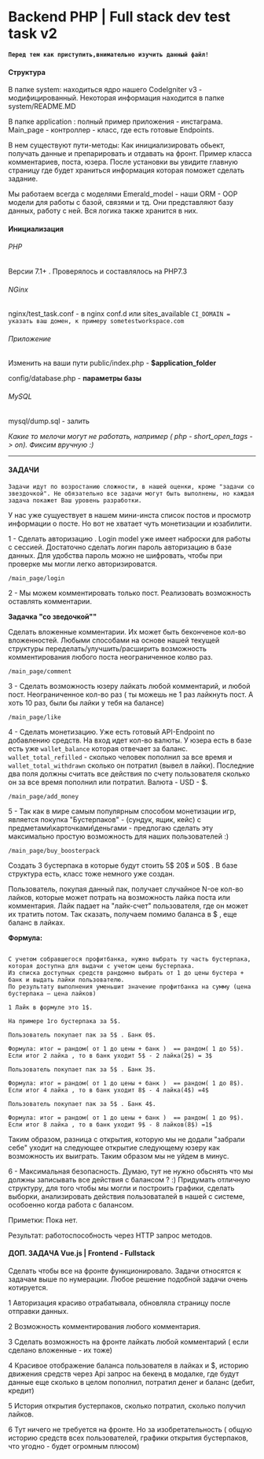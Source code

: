 # Backend PHP | Full stack dev test task v2

**`Перед тем как приступить,внимательно изучить данный файл!`**
#### Структура

В папке system: находиться ядро нашего CodeIgniter v3 - модифицированный. Некоторая информация находится в папке system/README.MD

В папке application : полный пример приложения - инстаграма. Main_page - контроллер - класс, где есть готовые Endpoints.

В нем существуют пути-методы: Как инициализировать обьект, получать данные и препарировать и отдавать на фронт. Пример класса комментариев, поста, юзера.
После установки вы увидите главную страницу где будет храниться информация которая поможет сделать задание.

Мы работаем всегда с моделями Emerald_model - наши ORM - OOP модели для работы с базой, связями и тд. Они представляют базу данных, работу с ней.
Вся логика также хранится в них. 


#### Инициализация
###### PHP 
Версии 7.1+ . Проверялось и составлялось на PHP7.3

###### NGinx

nginx/test_task.conf - в nginx conf.d или sites_available
`CI_DOMAIN = указать ваш домен, к примеру sometestworkspace.com`

###### Приложение
Изменить на ваши пути
public/index.php - **$application_folder**

config/database.php - **параметры базы**

###### MySQL

mysql/dump.sql - залить 

_Какие то мелочи могут не работать, например ( php - short_open_tags -> on). Фиксим вручную :)_ 

--------------------------
#### ЗАДАЧИ

`Задачи идут по возростанию сложности, в нашей оценки, кроме "задачи со звездочкой". Не обязательно все задачи могут быть выполнены, но каждая задача покажет Ваш уровень разработки.`

У нас уже сущуествует в нашем мини-инста список постов и просмотр информации о посте. Но вот не хватает чуть монетизации и юзабилити.

1 - Сделать авторизацию . Login model уже имеет наброски для работы с сессией. Достаточно сделать логин пароль авторизацию в базе данных. 
Для удобства пароль можно не шифровать, чтобы при проверке мы могли легко авторизироватся. 

`/main_page/login`

2 - Мы можем комментировать только пост. Реализовать возможность оставлять комментарии.

**Задачка "со зведочкой""**

Сделать вложенные комментарии. Их может быть беконченое кол-во вложенностей. 
Любыми способами на основе нашей текущей структуры переделать/улучшить/расширить возможность комментирования любого поста неограниченное колво раз.

`/main_page/comment`

3 - Сделать возможность юзеру лайкать любой комментарий, и любой пост. Неограниченное кол-во раз ( ты можешь не 1 раз лайкнуть пост. А хоть 10 раз, были бы лайки у тебя на балансе) 
  
`/main_page/like`

4 - Сделать монетизацию. Уже есть готовый API-Endpoint по добавлению средств. На вход идет кол-во валюты. У юзера есть в базе есть уже `wallet_balance` которая отвечает за баланс.
`wallet_total_refilled` - сколько человек пополнил за все время и `wallet_total_withdrawn` сколько он потратил (вывел в лайки).
Последние два поля должны считать все действия по счету пользователя сколько он за все время пополнил или потратил. Валюта - USD - $. 

`/main_page/add_money`


5 - Так как в мире самым популярным способом монетизации игр, является покупка "Бустерпаков" - (сундук, ящик, кейс) с предметами\карточками\деньгами - 
предлогаю сделать эту максимально простую возможность для наших пользователей :) 

`/main_page/buy_boosterpack`

Создать 3 бустерпака в которые будут стоить 5$ 20$ и 50$ . В базе структура есть, класс тоже немного уже создан.

Пользователь, покупая данный пак, получает случайное N-ое кол-во лайков, которые может потрать на возможность лайка поста или комментария.
Лайк падает на "лайк-счет" пользователя, где он может их тратить потом. Так сказать, получаем помимо баланса в $ , еще баланс в лайках. 

**Формула:**
```

С учетом собравшегося профитбанка, нужно выбрать ту часть бустерпака, которая доступна для выдачи с учетом цены бустерпака.
Из списка доступных средств рандомно выбрать от 1 до цены бустера + банк и выдать лайки пользователю.
По результату выполнения уменьшит значение профитбанка на сумму (цена бустерпака — цена лайков)

1 Лайк в формуле это 1$.

На примере 1го бустерпака за 5$. 

Пользователь покупает пак за 5$ . Банк 0$.

Формула: итог = рандом( от 1 до цены + банк )  == рандом( 1 до 5$). Если итог 2 лайка , то в банк уходит 5$ - 2 лайка(2$) = 3$

Пользователь покупает пак за 5$ . Банк 3$.

Формула: итог = рандом( от 1 до цены + банк )  == рандом( 1 до 8$). Если итог 4 лайка , то в банк уходит 8$ - 4 лайка(4$) =4$

Пользователь покупает пак за 5$ . Банк 4$.

Формула: итог = рандом( от 1 до цены + банк )  == рандом( 1 до 9$). Если итог 8 лайка , то в банк уходит 9$ - 8 лайков(8$) =1$
```

Таким образом, разница с открытия, которую мы не додали "забрали себе" уходит на следующее открытие следующему юзеру как возможность их выиграть. 
Таким образом мы не уйдем в минус.


6 - Максимальная безопасность. Думаю, тут не нужно обьснять что мы должны записывать все действия с балансом ? :) 
Придумать отличную структуру, для того чтобы мы могли и построить графики, сделать выборки, анализировать действия пользоваталей в нашей с системе, 
особоенно когда работа с балансом.


Приметки: Пока нет.


Результат: работоспособность через HTTP запрос методов.


#### ДОП. ЗАДАЧА Vue.js | Frontend - Fullstack

Сделать чтобы все на фронте функционировало. Задачи относятся к задачам выше по нумерации. Любое решение подобной задачи очень котируется.

1 Авторизация красиво отрабатывала, обновляла страницу после отправки данных.

2 Возможность комментирования любого комментария.

3 Сделать возможность на фронте лайкать любой комментарий ( если сделано вложенные - их тоже)

4 Красивое отображение баланса пользователя в лайках и $, историю движения средств через Api запрос на бекенд в модалке, где будут данные еще сколько в целом пополнил, потратил денег и баланс (дебит, кредит)

5 История открытия бустерпаков, сколько потратил, сколько получил лайков. 

6 Тут ничего не требуется на фронте. Но за изобретательность ( общую историю средств всех пользователей, графики открытия бустерпаков, что угодно - будет огромным плюсом)
 
 
 